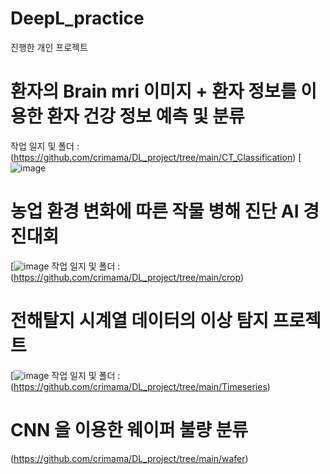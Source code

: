 # DeepL_practice
진행한 개인 프로젝트

# 환자의 Brain mri 이미지 + 환자 정보를 이용한 환자 건강 정보 예측 및 분류 
작업 일지 및 폴더 : (https://github.com/crimama/DL_project/tree/main/CT_Classification)
[![image](https://user-images.githubusercontent.com/92499881/157001358-f1329565-c9a6-4d2f-aeed-16b4ddd54e55.png)

# 농업 환경 변화에 따른 작물 병해 진단 AI 경진대회
[![image](https://user-images.githubusercontent.com/92499881/157001677-c2258316-51b1-4430-a49a-9fce22cfccd9.png)
작업 일지 및 폴더 : (https://github.com/crimama/DL_project/tree/main/crop)


# 전해탈지 시계열 데이터의 이상 탐지 프로젝트 
[![image](https://user-images.githubusercontent.com/92499881/157001778-85d43cf0-a8ba-43a7-b956-f570484e1cd6.png)
작업 일지 및 폴더 : (https://github.com/crimama/DL_project/tree/main/Timeseries)

# CNN 을 이용한 웨이퍼 불량 분류 
(https://github.com/crimama/DL_project/tree/main/wafer)






 


